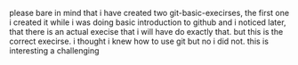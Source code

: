 please bare in mind that i have created two git-basic-execirses, the first one i created it while i was doing basic introduction to github and i noticed later,
that there is an actual execise that i will have do exactly that. but this is the correct execirse.
i thought i knew how to use git but no i did not. this is interesting a challenging 
